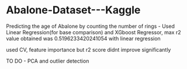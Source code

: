 # Abalone-Dataset---Kaggle
Predicting the age of Abalone by counting the number of rings - 
Used Linear Regression(for base comparison) and XGboost Regressor, max r2 value obtained was 0.5196233420241054 with linear regression





used CV, feature importance but r2 score didnt improve significantly

TO DO - PCA and outlier detection
